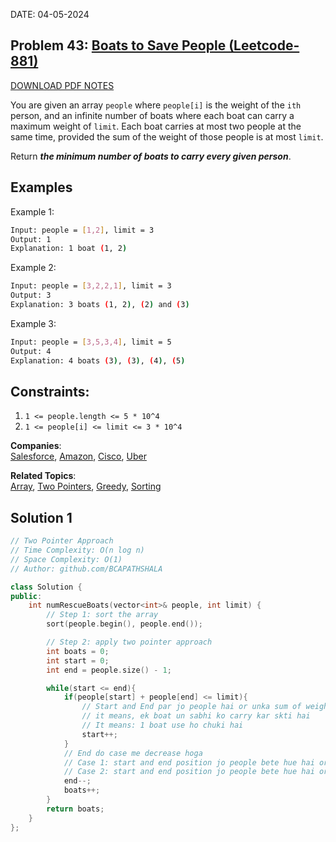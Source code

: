 DATE: 04-05-2024

## Problem 43: [ Boats to Save People (Leetcode-881) ](https://leetcode.com/problems/boats-to-save-people)

[DOWNLOAD PDF NOTES](https://drive.google.com/drive/u/1/folders/1V1lszXbUO97guTtDgW8AWcIkryRB2uW9)

You are given an array `people` where `people[i]` is the weight of the `ith` person, and an infinite number of boats where each boat can carry a maximum weight of `limit`. Each boat carries at most two people at the same time, provided the sum of the weight of those people is at most `limit`.

Return **_the minimum number of boats to carry every given person_**.

## Examples

Example 1:

```bash
Input: people = [1,2], limit = 3
Output: 1
Explanation: 1 boat (1, 2)
```

Example 2:

```bash
Input: people = [3,2,2,1], limit = 3
Output: 3
Explanation: 3 boats (1, 2), (2) and (3)
```

Example 3:

```bash
Input: people = [3,5,3,4], limit = 5
Output: 4
Explanation: 4 boats (3), (3), (4), (5)
```

## Constraints:

1. `1 <= people.length <= 5 * 10^4`
2. `1 <= people[i] <= limit <= 3 * 10^4`

**Companies**:  
[Salesforce](https://leetcode.com/company/salesforce), [Amazon](https://leetcode.com/company/amazon), [Cisco](https://leetcode.com/company/cisco), [Uber](https://leetcode.com/company/uber)

**Related Topics**:  
[Array](https://leetcode.com/tag/array/), [Two Pointers](https://leetcode.com/tag/two-pointers/), [Greedy](https://leetcode.com/tag/greedy/), [Sorting](https://leetcode.com/tag/sorting/)

## Solution 1

```cpp
// Two Pointer Approach
// Time Complexity: O(n log n)
// Space Complexity: O(1)
// Author: github.com/BCAPATHSHALA

class Solution {
public:
    int numRescueBoats(vector<int>& people, int limit) {
        // Step 1: sort the array
        sort(people.begin(), people.end());

        // Step 2: apply two pointer approach
        int boats = 0;
        int start = 0;
        int end = people.size() - 1;

        while(start <= end){
            if(people[start] + people[end] <= limit){
                // Start and End par jo people hai or unka sum of weight jaise hi limit ke equal ho jayega
                // it means, ek boat un sabhi ko carry kar skti hai
                // It means: 1 boat use ho chuki hai
                start++;
            }
            // End do case me decrease hoga
            // Case 1: start and end position jo people bete hue hai or unka sum of weight < limit hai
            // Case 2: start and end position jo people bete hue hai or unka sum of weight > limit hai
            end--;
            boats++;
        }
        return boats;
    }
};
```
